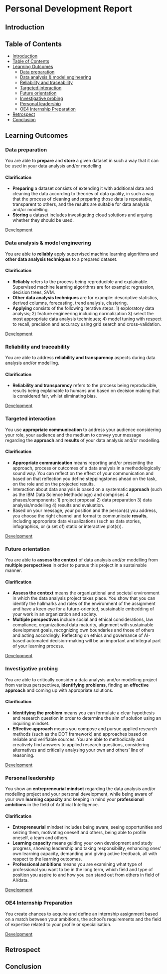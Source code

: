 # Personal Development Report

## Introduction

## Table of Contents

<!-- TOC START min:2 max:3 link:true asterisk:false update:true -->
- [Introduction](#introduction)
- [Table of Contents](#table-of-contents)
- [Learning Outcomes](#learning-outcomes)
	- [Data preparation](#data-preparation)
	- [Data analysis & model engineering](#data-analysis--model-engineering)
	- [Reliability and traceability](#reliability-and-traceability)
	- [Targeted interaction](#targeted-interaction)
	- [Future orientation](#future-orientation)
	- [Investigative probing](#investigative-probing)
	- [Personal leadership](#personal-leadership)
	- [OE4 Internship Preparation](#oe4-internship-preparation)
- [Retrospect](#retrospect)
- [Conclusion](#conclusion)
<!-- TOC END -->

## Learning Outcomes

### Data preparation
You are able to **prepare** and **store** a given dataset in such a way that it can be used in your data analysis and/or modelling.

#### Clarification
- **Preparing** a dataset consists of extending it with additional data and cleaning the data according to theories of data quality, in such a way that the process of cleaning and preparing those data is repeatable, transparent to others, and the results are suitable for data analysis and/or modelling.
- **Storing** a dataset includes investigating cloud solutions and arguing whether they should be used.

[Development](Development/Data-Preparation.md)

### Data analysis & model engineering
You are able to **reliably** apply supervised machine learning algorithms and **other data analysis techniques** to a prepared dataset.

#### Clarification
- **Reliably** refers to the process being reproducible and explainable. Supervised machine learning algorithms are for example: regression, decision trees, SVM.
- **Other data analysis techniques** are for example: descriptive statistics, derived columns, forecasting, trend analysis, clustering.
- **Applying** consists of the following iterative steps: 1) exploratory data analysis; 2) feature engineering including normalization 3) select the most appropriate data analysis techniques; 4) model tuning with respect to recall, precision and accuracy using grid search and cross-validation.

[Development](Development/Data-Analysis-Model-Engineering.md)

### Reliability and traceability
You are able to address **reliability and transparency** aspects during data analysis and/or modelling.

#### Clarification
- **Reliability and transparency** refers to the process being reproducible, results being explainable to humans and based on decision making that is considered fair, whilst eliminating bias.

[Development](Development/Reliability-and-Traceability.md)

### Targeted interaction
You use **appropriate communication** to address your audience considering your role, your audience and the medium to convey your message regarding the **approach** and **results** of your data analysis and/or modelling.

#### Clarification
- **Appropriate communication** means reporting and/or presenting the approach, process or outcomes of a data analysis in a methodologically sound way. You can reflect on the effect of your communication and based on that reflection you define steppingstones ahead on the task, on the role and on the projected results.
- Interaction about data analysis is based on a systematic **approach** (such as the IBM Data Science Methodology) and comprises 4 phases/components: 1) project proposal 2) data preparation 3) data analysis/modelling 4) results and evaluation.
- Based on your message, your position and the person(s) you address, you choose the right channel and format to communicate **results**, including appropriate data visualizations (such as data stories, infographics, or (a set of) static or interactive plot(s)).

[Development](Development/Targeted-Interaction.md)

### Future orientation
You are able to **assess the context** of data analysis and/or modelling from **multiple perspectives** in order to pursue this project in a sustainable manner.

#### Clarification
- **Assess the context** means the organizational and societal environment in which the data analysis project takes place. You show that you can identify the hallmarks and roles of the environment of the assignment and have a keen eye for a future-oriented, sustainable embedding of your work in an organization and society.
- **Multiple perspectives** include social and ethical considerations, law compliance, organizational data maturity, alignment with sustainable development goals, recognizing own boundaries and those of others and acting accordingly. Reflecting on ethics and governance of AI-based automated decision-making will be an important and integral part of your learning process.

[Development](Development/Future-Orientation.md)

### Investigative probing
You are able to critically consider a data analysis and/or modelling project from various perspectives, **identifying problems**, finding an **effective approach** and coming up with appropriate solutions.

#### Clarification
- **Identifying the problem** means you can formulate a clear hypothesis and research question in order to determine the aim of solution using an inquiring mindset.
- **Effective approach** means you compose and pursue applied research methods (such as the DOT framework) and approaches based on reliable and verifiable sources. You are able to methodically and creatively find answers to applied research questions, considering alternatives and critically analysing your own and others’ line of reasoning.

[Development](Development/Investigative-Probing.md)

### Personal leadership
You show an **entrepreneurial mindset** regarding the data analysis and/or modelling project and your personal development, while being aware of your own **learning capacity** and keeping in mind your **professional ambitions** in the field of Artificial Intelligence.

#### Clarification
- **Entrepreneurial** mindset includes being aware, seeing opportunities and seizing them, motivating oneself and others, being able to profile oneself, a team and others.
- **Learning capacity** means guiding your own development and study progress, showing leadership and taking responsibility, enhancing ones' own learning capacity, demanding and giving active feedback, all with respect to the learning outcomes.
- **Professional ambitions** means you are examining what type of professional you want to be in the long term, which field and type of position you aspire to and how you can stand out from others in field of AI/data.

[Development](Development/Personal-Leadership.md)

### OE4 Internship Preparation
You create chances to acquire and define an internship assignment based on a match between your ambitions, the school’s requirements and the field of expertise related to your profile or specialisation.

[Development](Development/Internship.md)

## Retrospect

## Conclusion
